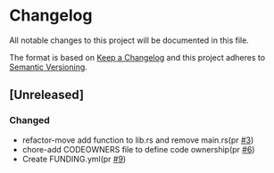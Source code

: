# Changelog

All notable changes to this project will be documented in this file.

The format is based on [Keep a Changelog](https://keepachangelog.com/en/1.0.0/)
and this project adheres to [Semantic Versioning](https://semver.org/spec/v2.0.0.html).

## [Unreleased]

### Changed

- refactor-move add function to lib.rs and remove main.rs(pr [#3])
- chore-add CODEOWNERS file to define code ownership(pr [#6])
- Create FUNDING.yml(pr [#9])

[#3]: https://github.com/jerus-org/captval/pull/3
[#6]: https://github.com/jerus-org/captval/pull/6
[#9]: https://github.com/jerus-org/captval/pull/9
